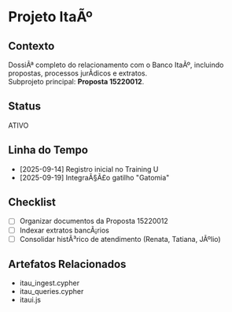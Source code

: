 ﻿# Projeto ItaÃº

## Contexto
DossiÃª completo do relacionamento com o Banco ItaÃº, incluindo propostas, processos jurÃ­dicos e extratos.  
Subprojeto principal: **Proposta 15220012**.

## Status
ATIVO

## Linha do Tempo
- [2025-09-14] Registro inicial no Training U
- [2025-09-19] IntegraÃ§Ã£o gatilho "Gatomia"

## Checklist
- [ ] Organizar documentos da Proposta 15220012
- [ ] Indexar extratos bancÃ¡rios
- [ ] Consolidar histÃ³rico de atendimento (Renata, Tatiana, JÃºlio)

## Artefatos Relacionados
- itau_ingest.cypher
- itau_queries.cypher
- itaui.js
